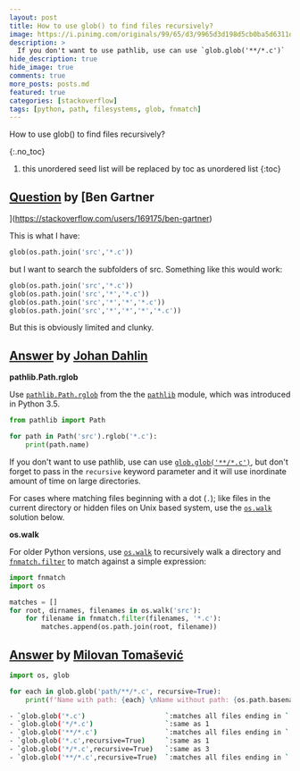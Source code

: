 ```yaml
---
layout: post
title: How to use glob() to find files recursively?
image: https://i.pinimg.com/originals/99/65/d3/9965d3d198d5cb0ba5d6311d8a9a7ea3.png
description: >
  If you don't want to use pathlib, use can use `glob.glob('**/*.c')`
hide_description: true
hide_image: true
comments: true
more_posts: posts.md
featured: true
categories: [stackoverflow]
tags: [python, path, filesystems, glob, fnmatch]
---
```


How to use glob() to find files recursively?

{:.no_toc}
1. this unordered seed list will be replaced by toc as unordered list
{:toc}

## [Question](https://stackoverflow.com/questions/2186525/how-to-use-glob-to-find-files-recursively) by [Ben Gartner
](https://stackoverflow.com/users/169175/ben-gartner)

This is what I have:
~~~py
glob(os.path.join('src','*.c'))
~~~
but I want to search the subfolders of src. Something like this would work:
~~~py
glob(os.path.join('src','*.c'))
glob(os.path.join('src','*','*.c'))
glob(os.path.join('src','*','*','*.c'))
glob(os.path.join('src','*','*','*','*.c'))
~~~
But this is obviously limited and clunky.


## [Answer](https://stackoverflow.com/a/2186565/13155046) by [Johan Dahlin](https://stackoverflow.com/users/14337/johan-dahlin)

**pathlib.Path.rglob**

Use [`pathlib.Path.rglob`][1] from the the [`pathlib`][2] module, which was introduced in Python 3.5.
~~~py
from pathlib import Path

for path in Path('src').rglob('*.c'):
    print(path.name)
~~~
If you don't want to use pathlib, use can use [`glob.glob('**/*.c')`][3], but don't forget to pass in the `recursive` keyword parameter and it will use inordinate amount of time on large directories.

For cases where matching files beginning with a dot (`.`); like files in the current directory or hidden files on Unix based system, use the [`os.walk`][4] solution below.

**os.walk**

For older Python versions, use [`os.walk`][4] to recursively walk a directory and [`fnmatch.filter`][5] to match against a simple expression:
~~~py
import fnmatch
import os

matches = []
for root, dirnames, filenames in os.walk('src'):
    for filename in fnmatch.filter(filenames, '*.c'):
        matches.append(os.path.join(root, filename))
~~~
  [1]: https://docs.python.org/3/library/pathlib.html#pathlib.Path.rglob
  [2]: https://docs.python.org/3/library/pathlib.html
  [3]: https://docs.python.org/3/library/glob.html#glob.glob
  [4]: https://docs.python.org/2/library/os.html#os.walk
  [5]: https://docs.python.org/2/library/fnmatch.html#fnmatch.filter


## [Answer](https://stackoverflow.com/a/63224043/13155046) by [Milovan Tomašević](https://stackoverflow.com/users/13155046/milovan-tomašević)

```py
import os, glob

for each in glob.glob('path/**/*.c', recursive=True):
    print(f'Name with path: {each} \nName without path: {os.path.basename(each)}')
```

```sh
- `glob.glob('*.c')                    `:matches all files ending in `.c` in current directory
- `glob.glob('*/*.c')                  `:same as 1
- `glob.glob('**/*.c')                 `:matches all files ending in `.c` in the immediate subdirectories only, but not in the current directory
- `glob.glob('*.c',recursive=True)     `:same as 1
- `glob.glob('*/*.c',recursive=True)   `:same as 3
- `glob.glob('**/*.c',recursive=True)  `:matches all files ending in `.c` in the current directory and in all subdirectories
```